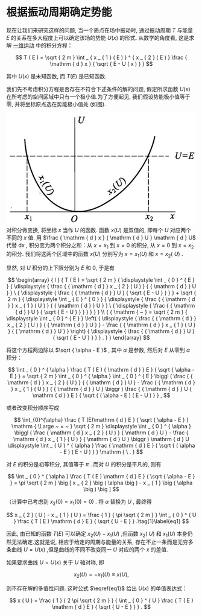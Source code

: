 # 根据振动周期确定势能

现在让我们来研究这样的问题, 当一个质点在场中振动时, 通过振动周期 $T$ 与能量 $E$ 的关系在多大程度上可以确定该场的势能 $U ( x )$ 的形式. 从数学的角度看, 这是求解 [一维运动](./11一维运动.md) 中的积分方程：

$$
T ( E ) = \sqrt { 2 m } \int _ { x _ { 1 } ( E ) } ^ { x _ { 2 } ( E ) } \frac { \mathrm { d } x } { \sqrt { E - U ( x ) } }
$$

其中 $U ( x )$ 是未知函数, 而 $T ( E )$ 是已知函数.

我们先不考虑积分方程是否存在不符合下述条件的解的问题, 假定所求函数 $U ( x )$ 在所考虑的空间区域中只有一个极小值.为了方便起见, 我们假设势能极小值等于零, 并将坐标原点选在势能极小值处 (如图).

![](images/e42fa225fc4d31daa62b22ba742caf77bf0c7ada91afdc77593e611eac01995f.jpg)
对积分做变换, 将坐标 $x$ 当作 $U$ 的函数. 函数 $x ( U )$ 是双值的, 即每个 $U$ 对应两个不同的 $x$ 值. 用 $\frac { \mathrm { d } x } { \mathrm { d } U } \mathrm { d } U$ 代替 ${ \mathrm { d } } x$ , 积分变为两个积分之和：从 $x = x _ { 1 }$ 到 $x = 0$ 的积分, 从 $x = 0$ 到 $x = x _ { 2 }$ 的积分. 我们将这两个区域中的函数 $x ( U )$ 分别写为 $x = x _ { 1 } ( U )$ 和 $x = x _ { 2 } ( \mathrm { ~ } U )$ .

显然, 对 $U$ 积分的上下限分别为 $E$ 和 0, 于是有

$$
\begin{array} { l }  { T ( E ) = \sqrt { 2 m } { \displaystyle \int _ { 0 } ^ { E } } { \displaystyle { \frac { { \mathrm { d } } x _ { 2 } ( U ) } { { \mathrm { d } } U } } \ { \displaystyle { \frac { { \mathrm { d } } U } { \sqrt { E - U } } } } + \sqrt { 2 m } { \displaystyle \int _ { E } ^ { 0 } } { \displaystyle { \frac { { \mathrm { d } } x _ { 1 } ( U ) } { { \mathrm { d } } U } } \ { \displaystyle { \frac { { \mathrm { d } } U } { \sqrt { E - U } } } } } } } \\  { { \mathrm { ~ } = \sqrt { 2 m } { \displaystyle \int _ { 0 } ^ { E } } \left( { \displaystyle { \frac { { \mathrm { d } } x _ { 2 } ( U ) } { { \mathrm { d } } U } } - \frac { { \mathrm { d } } x _ { 1 } ( U ) } { { \mathrm { d } } U } } \right) { \displaystyle { \frac { { \mathrm { d } } U } { \sqrt { E - U } } } } . } } \end{array}
$$

将这个方程两边除以 $\sqrt { \alpha - E }$ , 其中 $\alpha$ 是参数, 然后对 $E$ 从零到 $\alpha$ 积分：

$$
\int _ { 0 } ^ { \alpha } \frac { T ( E ) { \mathrm { d } } E } { \sqrt { \alpha - E } } = \sqrt { 2 m } \int _ { 0 } ^ { \alpha } \int _ { 0 } ^ { E } \biggl ( \frac { { \mathrm { d } } x _ { 2 } ( U ) } { { \mathrm { d } } U } - \frac { { \mathrm { d } } x _ { 1 } ( U ) } { { \mathrm { d } } U } \biggr ) \frac { { \mathrm { d } } U { \mathrm { d } } E } { \sqrt { ( \alpha - E ) ( E - U ) } } ,
$$

或者改变积分顺序写成

$$
\int_{0}^{\alpha} \frac { T (E)\mathrm { d } E } { \sqrt { \alpha - E } } \mathrm { \Large ~ = ~ } \sqrt { 2 m } \displaystyle \int _ { 0 } ^ { \alpha } \biggl ( \frac { \mathrm { d } x _ { 2 } ( U ) } { \mathrm { d } U } - \frac { \mathrm { d } x _ { 1 } ( U ) } { \mathrm { d } U } \biggr ) \mathrm { d } U \displaystyle \int _ { U } ^ { \alpha } \frac { \mathrm { d } E } { \sqrt { ( \alpha - E ) ( E - U ) } } \mathrm { \ . }
$$

对 $E$ 的积分是初等积分, 其值等于 $\pi$ . 而对 $U$ 的积分是平凡的, 则有

$$
\int _ { 0 } ^ { \alpha } \frac { T ( E ) \mathrm { d } E } { \sqrt { \alpha - E } } = \pi \sqrt { 2 m } \big [ x _ { 2 } \big ( \alpha \big ) - x _ { 1 } \big ( \alpha \big ) \big ]
$$

（计算中已考虑到 $x _ { 2 } ( 0 ) = x _ { 1 } ( 0 ) = 0$) . 将 $\alpha$ 替换为 $U$ , 最终得

$$
x _ { 2 } ( U ) - x _ { 1 } ( U ) = \frac { 1 } { \pi \sqrt { 2 m } } \int _ { 0 } ^ { U } \frac { T ( E ) \mathrm { d } E } { \sqrt { U - E } } .\tag{1}\label{eq1}
$$

因此, 由已知的函数 $T ( E )$ 可以确定 $x _ { 2 } ( U ) - x _ { 1 } ( U )$ ,但函数 $x _ { 2 } ( \ U )$ 和 $x _ { 1 } ( U )$ 本身仍然无法确定.这就是说, 相应于给定的周期与能量的关系, 存在不止一条而是无穷多条曲线 $U = U ( x )$ ,但是曲线的不同不改变同一 $U$ 对应的两个 $x$ 的差值.

如果要求曲线 $U = U ( x )$ 关于 $U$ 轴对称, 即

$$
x _ { 2 } ( U ) = - x _ { 1 } ( U ) { \equiv } x ( U ) ,
$$

则不存在解的多值性问题. 这时公式 $\eqref{eq1}$ 给出 $U ( x )$ 的单值表达式：

$$
x ( U ) = \frac { 1 } { 2 \pi \sqrt { 2 m } } { \int _ { 0 } ^ { U } \frac { T ( E ) \mathrm { d } E } { \sqrt { U - E } } } .
$$
